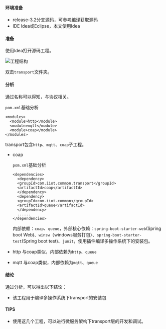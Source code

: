 #### 环境准备

- release-3.2分支源码，可参考[编译](../编译/编译.md)获取源码
- IDE Idea或Eclipse，本文使用Idea


#### 准备

使用Idea打开源码工程。

![工程结构](../../image/工程结构.png)

双击`transport`文件夹。

#### 分析

通过名称可以得知，与协议相关。

`pom.xml`基础分析

```
<modules>
  <module>http</module>
  <module>mqtt</module>
  <module>coap</module>
</modules>
```

transport包含`http`、`mqtt`、`coap`子工程。

- coap

  `pom.xml`基础分析

  ```
  <dependencies>
    <dependency>
    <groupId>com.iiot.common.transport</groupId>
    <artifactId>coap</artifactId>
    </dependency>
    <dependency>
    <groupId>com.iiot.common</groupId>
    <artifactId>queue</artifactId>
    </dependency>
    ......
  </dependencies>
  ```

  内部依赖：`coap`、`queue`，外部核心依赖：`spring-boot-starter-web`(Spring boot Web)、`winsw`（windows服务打包）、`spring-boot-starter-test`(Spring boot test)、`junit`，使用插件编译多操作系统下的安装包。

- http
  与coap类似，内部依赖为`http`、`queue`

- mqtt
  与coap类似，内部依赖为`mqtt`、`queue`

#### 结论
通过分析，可以得出以下结论：
- 该工程用于编译多操作系统下transport的安装包

#### TIPS

- 使用这几个工程，可以进行微服务架构下transport层的开发和调试。